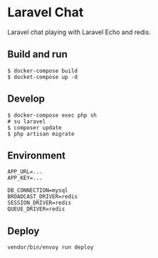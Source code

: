 # Laravel Chat

Laravel chat playing with Laravel Echo and redis.

## Build and run

    $ docker-compose build
    $ docket-compose up -d

## Develop

    $ docker-compose exec php sh
    # su laravel
    $ composer update
    $ php artisan migrate

## Environment

    APP_URL=...
    APP_KEY=...

    DB_CONNECTION=mysql
    BROADCAST_DRIVER=redis
    SESSION_DRIVER=redis
    QUEUE_DRIVER=redis

## Deploy

    vendor/bin/envoy run deploy
